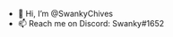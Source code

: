 - 👋 Hi, I’m @SwankyChives
- 📫 Reach me on Discord: Swanky#1652

<!---
SwankyChives/SwankyChives is a ✨ special ✨ repository because its `README.md` (this file) appears on your GitHub profile.
You can click the Preview link to take a look at your changes.
--->
